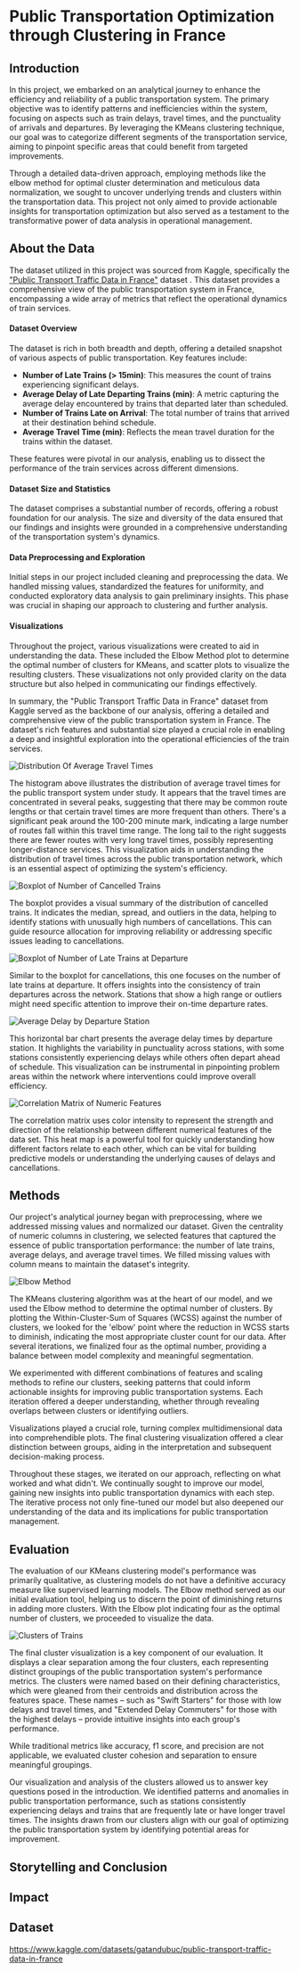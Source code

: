 # Public Transportation Optimization through Clustering in France

## Introduction
In this project, we embarked on an analytical journey to enhance the efficiency and reliability of a public transportation system. The primary objective was to identify patterns and inefficiencies within the system, focusing on aspects such as train delays, travel times, and the punctuality of arrivals and departures. By leveraging the KMeans clustering technique, our goal was to categorize different segments of the transportation service, aiming to pinpoint specific areas that could benefit from targeted improvements.

Through a detailed data-driven approach, employing methods like the elbow method for optimal cluster determination and meticulous data normalization, we sought to uncover underlying trends and clusters within the transportation data. This project not only aimed to provide actionable insights for transportation optimization but also served as a testament to the transformative power of data analysis in operational management.
## About the Data
The dataset utilized in this project was sourced from Kaggle, specifically the ["Public Transport Traffic Data in France"](https://www.kaggle.com/datasets/gatandubuc/public-transport-traffic-data-in-france) dataset . This dataset provides a comprehensive view of the public transportation system in France, encompassing a wide array of metrics that reflect the operational dynamics of train services.

#### Dataset Overview
The dataset is rich in both breadth and depth, offering a detailed snapshot of various aspects of public transportation. Key features include:
- **Number of Late Trains (> 15min)**: This measures the count of trains experiencing significant delays.
- **Average Delay of Late Departing Trains (min)**: A metric capturing the average delay encountered by trains that departed later than scheduled.
- **Number of Trains Late on Arrival**: The total number of trains that arrived at their destination behind schedule.
- **Average Travel Time (min)**: Reflects the mean travel duration for the trains within the dataset.

These features were pivotal in our analysis, enabling us to dissect the performance of the train services across different dimensions.

#### Dataset Size and Statistics
The dataset comprises a substantial number of records, offering a robust foundation for our analysis. The size and diversity of the data ensured that our findings and insights were grounded in a comprehensive understanding of the transportation system's dynamics.

#### Data Preprocessing and Exploration
Initial steps in our project included cleaning and preprocessing the data. We handled missing values, standardized the features for uniformity, and conducted exploratory data analysis to gain preliminary insights. This phase was crucial in shaping our approach to clustering and further analysis.

#### Visualizations
Throughout the project, various visualizations were created to aid in understanding the data. These included the Elbow Method plot to determine the optimal number of clusters for KMeans, and scatter plots to visualize the resulting clusters. These visualizations not only provided clarity on the data structure but also helped in communicating our findings effectively.

In summary, the "Public Transport Traffic Data in France" dataset from Kaggle served as the backbone of our analysis, offering a detailed and comprehensive view of the public transportation system in France. The dataset's rich features and substantial size played a crucial role in enabling a deep and insightful exploration into the operational efficiencies of the train services.


![Distribution Of Average Travel Times](visualizations/DistributionOfAverageTravelTimes.png)

The histogram above illustrates the distribution of average travel times for the public transport system under study. It appears that the travel times are concentrated in several peaks, suggesting that there may be common route lengths or that certain travel times are more frequent than others. There's a significant peak around the 100-200 minute mark, indicating a large number of routes fall within this travel time range. The long tail to the right suggests there are fewer routes with very long travel times, possibly representing longer-distance services. This visualization aids in understanding the distribution of travel times across the public transportation network, which is an essential aspect of optimizing the system's efficiency.



![Boxplot of Number of Cancelled Trains](visualizations/BoxplotOfNumberOfCancelledTrains.png)

The boxplot provides a visual summary of the distribution of cancelled trains. It indicates the median, spread, and outliers in the data, helping to identify stations with unusually high numbers of cancellations. This can guide resource allocation for improving reliability or addressing specific issues leading to cancellations.


![Boxplot of Number of Late Trains at Departure](visualizations/BoxplotOfNumberOfLateTrainsAtDeparture.png)

Similar to the boxplot for cancellations, this one focuses on the number of late trains at departure. It offers insights into the consistency of train departures across the network. Stations that show a high range or outliers might need specific attention to improve their on-time departure rates.


![Average Delay by Departure Station](visualizations/AverageDelayByDepartureStation.png)

This horizontal bar chart presents the average delay times by departure station. It highlights the variability in punctuality across stations, with some stations consistently experiencing delays while others often depart ahead of schedule. This visualization can be instrumental in pinpointing problem areas within the network where interventions could improve overall efficiency.


![Correlation Matrix of Numeric Features](visualizations/CorrelationMatrixOfNumericFeatures.png)

The correlation matrix uses color intensity to represent the strength and direction of the relationship between different numerical features of the data set. This heat map is a powerful tool for quickly understanding how different factors relate to each other, which can be vital for building predictive models or understanding the underlying causes of delays and cancellations.


## Methods
Our project's analytical journey began with preprocessing, where we addressed missing values and normalized our dataset. Given the centrality of numeric columns in clustering, we selected features that captured the essence of public transportation performance: the number of late trains, average delays, and average travel times. We filled missing values with column means to maintain the dataset's integrity.

![Elbow Method](visualizations/ElbowMethodAnnotated.png)

The KMeans clustering algorithm was at the heart of our model, and we used the Elbow method to determine the optimal number of clusters. By plotting the Within-Cluster-Sum of Squares (WCSS) against the number of clusters, we looked for the 'elbow' point where the reduction in WCSS starts to diminish, indicating the most appropriate cluster count for our data. After several iterations, we finalized four as the optimal number, providing a balance between model complexity and meaningful segmentation.


We experimented with different combinations of features and scaling methods to refine our clusters, seeking patterns that could inform actionable insights for improving public transportation systems. Each iteration offered a deeper understanding, whether through revealing overlaps between clusters or identifying outliers.

Visualizations played a crucial role, turning complex multidimensional data into comprehendible plots. The final clustering visualization offered a clear distinction between groups, aiding in the interpretation and subsequent decision-making process.

Throughout these stages, we iterated on our approach, reflecting on what worked and what didn't. We continually sought to improve our model, gaining new insights into public transportation dynamics with each step. The iterative process not only fine-tuned our model but also deepened our understanding of the data and its implications for public transportation management.

## Evaluation
The evaluation of our KMeans clustering model's performance was primarily qualitative, as clustering models do not have a definitive accuracy measure like supervised learning models. The Elbow method served as our initial evaluation tool, helping us to discern the point of diminishing returns in adding more clusters. With the Elbow plot indicating four as the optimal number of clusters, we proceeded to visualize the data.

![Clusters of Trains](visualizations/ClustersOfTrains.png)


The final cluster visualization is a key component of our evaluation. It displays a clear separation among the four clusters, each representing distinct groupings of the public transportation system's performance metrics. The clusters were named based on their defining characteristics, which were gleaned from their centroids and distribution across the features space. These names – such as "Swift Starters" for those with low delays and travel times, and "Extended Delay Commuters" for those with the highest delays – provide intuitive insights into each group's performance.

While traditional metrics like accuracy, f1 score, and precision are not applicable, we evaluated cluster cohesion and separation to ensure meaningful groupings.

Our visualization and analysis of the clusters allowed us to answer key questions posed in the introduction. We identified patterns and anomalies in public transportation performance, such as stations consistently experiencing delays and trains that are frequently late or have longer travel times. The insights drawn from our clusters align with our goal of optimizing the public transportation system by identifying potential areas for improvement.



## Storytelling and Conclusion

## Impact

## Dataset
https://www.kaggle.com/datasets/gatandubuc/public-transport-traffic-data-in-france

